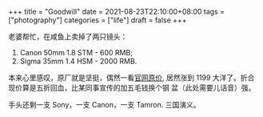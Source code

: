 +++
title = "Goodwill"
date = 2021-08-23T22:10:00+08:00
tags = ["photography"]
categories = ["life"]
draft = false
+++

老婆帮忙，在咸鱼上卖掉了两只镜头：

1. Canon 50mm 1.8 STM - 600 RMB;
2. Sigma 35mm 1.4 HSM - 2000 RMB.

本来心里感叹，原厂就是坚挺，偶然一看[官网原价](https://item.jd.com/10034447753999.html), 
居然涨到 1199 大洋了。折合现价算是五折回血，比某同事宣传的加五毛钱换个钢
盆（此处需要儿话音）强。

手头还剩一支 Sony，一支 Canon，一支 Tamron. 三国演义。

